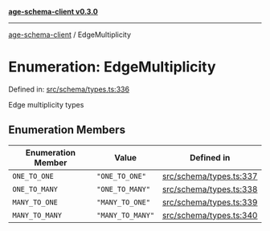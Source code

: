 [**age-schema-client v0.3.0**](../index.md)

***

[age-schema-client](../index.md) / EdgeMultiplicity

# Enumeration: EdgeMultiplicity

Defined in: [src/schema/types.ts:336](https://github.com/standardbeagle/ageSchemaClient/blob/main/src/schema/types.ts#L336)

Edge multiplicity types

## Enumeration Members

| Enumeration Member | Value | Defined in |
| ------ | ------ | ------ |
| <a id="one_to_one"></a> `ONE_TO_ONE` | `"ONE_TO_ONE"` | [src/schema/types.ts:337](https://github.com/standardbeagle/ageSchemaClient/blob/main/src/schema/types.ts#L337) |
| <a id="one_to_many"></a> `ONE_TO_MANY` | `"ONE_TO_MANY"` | [src/schema/types.ts:338](https://github.com/standardbeagle/ageSchemaClient/blob/main/src/schema/types.ts#L338) |
| <a id="many_to_one"></a> `MANY_TO_ONE` | `"MANY_TO_ONE"` | [src/schema/types.ts:339](https://github.com/standardbeagle/ageSchemaClient/blob/main/src/schema/types.ts#L339) |
| <a id="many_to_many"></a> `MANY_TO_MANY` | `"MANY_TO_MANY"` | [src/schema/types.ts:340](https://github.com/standardbeagle/ageSchemaClient/blob/main/src/schema/types.ts#L340) |

